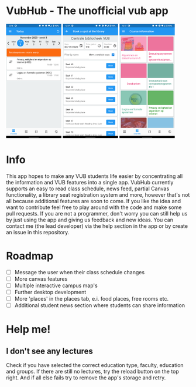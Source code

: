 # VubHub - The unofficial vub app

<p float="left">
    <img src="/screenshots/screenshot.png" width="30%" heigh="30%" />
    <img src="/screenshots/screenshot-2.png" width="30%" height="30%" />
    <img src="/screenshots/screenshot-3.png" width="30%" height="30%" />
</p>

# Info
This app hopes to make any VUB students life easier by concentrating all the information and VUB features into a single app.
VubHub currently supports an easy to read class schedule, news feed, partial Canvas functionality, a library seat registration
system and more, however that's not all because additional features are soon to come. If you like the idea and want to contribute
feel free to play around with the code and make some pull requests. If you are not a programmer, don't worry you can still
help us by just using the app and giving us feedback and new ideas. You can contact me (the lead developer) via the help
section in the app or by create an issue in this repository.

# Roadmap
- [ ] Message the user when their class schedule changes
- [ ] More canvas features
- [ ] Multiple interactive campus map's
- [ ] Further desktop development
- [ ] More 'places' in the places tab, e.i. food places, free rooms etc.
- [ ] Additional student news section where students can share information

# Help me!
## I don't see any lectures
Check if you have selected the correct education type, faculty, education and groups. If there are
still no lectures, try the reload button on the top right. And if all else fails try to 
remove the app's storage and retry.
